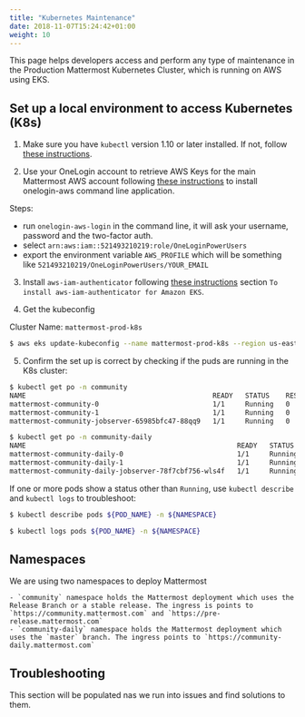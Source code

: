 ```yaml
---
title: "Kubernetes Maintenance"
date: 2018-11-07T15:24:42+01:00
weight: 10
---
```


This page helps developers access and perform any type of maintenance in the Production Mattermost Kubernetes Cluster, which is running on AWS using EKS.

## Set up a local environment to access Kubernetes (K8s)

1. Make sure you have `kubectl` version 1.10 or later installed. If not, follow [these instructions](https://kubernetes.io/docs/tasks/tools/install-kubectl/).

2. Use your OneLogin account to retrieve AWS Keys for the main Mattermost AWS account following [these instructions](../../onelogin-aws) to install onelogin-aws command line application.

Steps:

- run `onelogin-aws-login` in the command line, it will ask your username, password and the two-factor auth.
- select `arn:aws:iam::521493210219:role/OneLoginPowerUsers`
- export the environment variable `AWS_PROFILE` which will be something like `521493210219/OneLoginPowerUsers/YOUR_EMAIL`

3. Install `aws-iam-authenticator` following [these instructions](https://docs.aws.amazon.com/eks/latest/userguide/getting-started.html#eks-prereqs) section `To install aws-iam-authenticator for Amazon EKS`.

4. Get the kubeconfig

Cluster Name: `mattermost-prod-k8s`

```Bash
$ aws eks update-kubeconfig --name mattermost-prod-k8s --region us-east-1
```

5. Confirm the set up is correct by checking if the puds are running in the K8s cluster:

```Bash
$ kubectl get po -n community
NAME                                              READY   STATUS    RESTARTS   AGE
mattermost-community-0                            1/1     Running   0          5h
mattermost-community-1                            1/1     Running   0          23h
mattermost-community-jobserver-65985bfc47-88qq9   1/1     Running   0          5h

$ kubectl get po -n community-daily
NAME                                                    READY   STATUS    RESTARTS   AGE
mattermost-community-daily-0                            1/1     Running   0          3h
mattermost-community-daily-1                            1/1     Running   0          3h
mattermost-community-daily-jobserver-78f7cbf756-wls4f   1/1     Running   0          2h
```

If one or more pods show a status other than `Running`, use `kubectl describe` and `kubectl logs` to troubleshoot:

```Bash
$ kubectl describe pods ${POD_NAME} -n ${NAMESPACE}
```

```Bash
$ kubectl logs pods ${POD_NAME} -n ${NAMESPACE}
```

## Namespaces

We are using two namespaces to deploy Mattermost

    - `community` namespace holds the Mattermost deployment which uses the Release Branch or a stable release. The ingress is points to `https://community.mattermost.com` and `https://pre-release.mattermost.com`
    - `community-daily` namespace holds the Mattermost deployment which uses the `master` branch. The ingress points to `https://community-daily.mattermost.com`

## Troubleshooting

This section will be populated nas we run into issues and find solutions to them.
